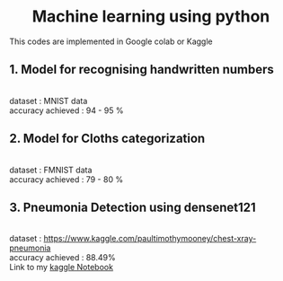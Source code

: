 <center><h1>Machine learning using python</h1></center>

This codes are implemented in Google colab or Kaggle
<h2>1. Model for recognising handwritten numbers</h2> <br>
    dataset : MNIST data    <br>
    accuracy achieved : 94 - 95 %   <br>
<h2>2. Model for Cloths categorization </h2><br>
    dataset : FMNIST data    <br>
    accuracy achieved : 79 - 80 %   <br> 
<h2>3. Pneumonia Detection using densenet121 </h2><br>
    dataset : <a href="https://www.kaggle.com/paultimothymooney/chest-xray-pneumonia"> https://www.kaggle.com/paultimothymooney/chest-xray-pneumonia </a><br>
    accuracy achieved : 88.49% <br>
    Link to my <a href="https://www.kaggle.com/imasy36/pneumonia-detection-densenet?"> kaggle Notebook </a>

